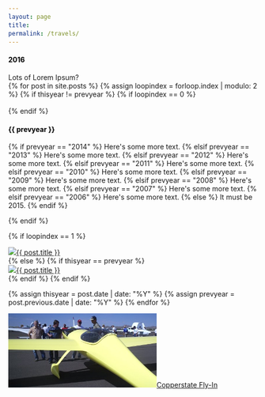 ```yaml
---
layout: page
title:  
permalink: /travels/
---
```


<div class="container"> 

<div class="value-props row"><a id="2016" style="color: #000"><h4>2016</h4></a>Lots of Lorem Ipsum?</div>
{% for post in site.posts %}
{% assign loopindex = forloop.index | modulo: 2 %}
{% if thisyear != prevyear %}
{% if loopindex == 0 %}<div class="six columns">&nbsp;</div></div>{% endif %}
<div class="value-props row" style="margin-top: 20px;"><a id="{{ prevyear }}" style="color: #000;"><h4>{{ prevyear }}</h4></a>

{% if prevyear == "2014" %} Here's some more text. 
{% elsif prevyear == "2013" %} Here's some more text. 
{% elsif prevyear == "2012" %} Here's some more text. 
{% elsif prevyear == "2011" %} Here's some more text. 
{% elsif prevyear == "2010" %} Here's some more text. 
{% elsif prevyear == "2009" %} Here's some more text. 
{% elsif prevyear == "2008" %} Here's some more text. 
{% elsif prevyear == "2007" %} Here's some more text. 
{% elsif prevyear == "2006" %} Here's some more text. 
{% else %} It must be 2015. {% endif %}

</div>
{% endif %}

{% if loopindex == 1 %}
<div class="value-props row" style="margin-top: 10px;">
<div class="six columns blogthumb"><a href="{{post.url}}"><img src="{{post.image}}">{{ post.title }}</a></div>
{% else %}
{% if thisyear == prevyear %}
<div class="six columns blogthumb"><a href="{{post.url}}"><img src="{{post.image}}">{{ post.title }}</a></div>
</div>
	{% endif %}
{% endif %}

{% assign thisyear = post.date | date: "%Y" %}
{% assign prevyear = post.previous.date | date: "%Y" %}
{% endfor %}

<div class="value-props row" style="margin-top: 10px;">
<div class="six columns blogthumb"><a href="/2005/06/copperstate-2005/"><img src="/img/thumbs/copperstate.png">Copperstate Fly-In</a></div>
<div class="six columns">&nbsp;</div>
</div>




